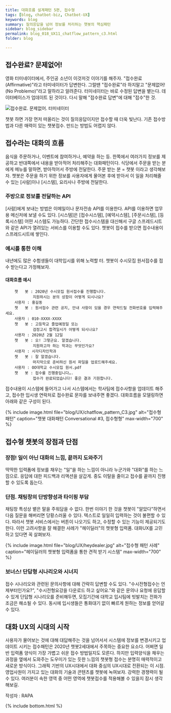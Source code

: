 ```yaml
---
title: 대화흐름 설계패턴 5편, 접수형
tags: [blog, chatbot-biz, Chatbot-UX]
keywords: blog
summary: 질의응답을 넘어 정보를 처리하는 챗봇의 핵심패턴
sidebar: blog_sidebar
permalink: blog_018_UX11_chatflow_pattern_c3.html
folder: blog

---
```


## 접수완료? 문제없어!

영화 터미네이터에서, 주인공 소년이 이것저것 이야기를 해주자. "접수완료(Affirmative)"라고 터미네이터가 답변한다. 그럴땐 "접수완료"라 하지말고 "문제없어!(No Problemo)"라고 말하라고 알려준다. 터미네이터는 바로 수정된 답변을 뱉는다. 데이터베이스가 업데이트 된 것이다. 다시 말해 "접수완료 답변"에 대해 "접수"한 것.

<img src="https://media.giphy.com/media/MtWJ2pJx7CbJe/giphy.gif" alt="접수완료. 문제없어. 터미네이터" caption="접수를 처리하는 터미네이터 (출처 : Gighpy)" >

챗봇 하면 가장 먼저 떠올리는 것이 질의응답이지만 접수할 때 더욱 빛난다. 기존 접수방법과 다른 매력이 있는 챗봇접수. 만드는 방법도 어렵지 않다.

## 접수라는 대화의 흐름
음식을 주문하거나, 이벤트에 참여하거나, 예약을 하는 등. 한쪽에서 여러가지 정보를 제공하고 반대쪽에서 내용을 받아적어 처리해주는 대화패턴이다. 식당에서 주문을 받는 분에게 메뉴를 말하면, 받아적어서 주방에 전달한다. 주문 받는 분 = 챗봇 이라고 생각해보자. 챗봇은 주문을 하기 위한 정보를 사용자에게 물어본 후에 받아서 이 일을 처리해줄 수 있는 [사람]이나 [시스템], 요리사나 주방에 전달한다.

### 주방으로 정보를 전달하는 API
[사람]에게 보내는 방법은 이메일이나 문자전송 API를 이용한다. API를 이용하면 업무용 메신저에 보낼 수도 있다. [시스템]은 [접수시스템], [예약시스템], [주문시스템], [등록시스템] 어떤 시스템도 가능하다. 간단한 접수시스템을 대신해서 구글 스프레드시트와 같은 API가 열려있는 서비스를 이용할 수도 있다. 챗봇이 접수를 받으면 접수내용이 스프레드시트에 쌓인다.

### 예시를 통한 이해
내년에도 많은 수험생들이 대학입시를 위해 노력할 터. 챗봇이 수시모집 원서접수를 접수 받는다고 가정해보자.

#### 대화흐름 예시
        챗   봇 : 2020년 수시모집 원서접수를 진행합니다. 
                지원하시는 분의 성함이 어떻게 되시나요?
        사용자 : 홍길동
        챗   봇 : 원서접수 관련 공지, 안내 사항이 있을 경우 연락드릴 전화번호를 입력해주세요. 
        사용자 : 010-XXXX-XXXX
        챗   봇 : 고등학교 졸업예정일 또는 
                검정고시 합격일시가 어떻게 되시나요? 
        사용자 : 2020년 2월 12일
        챗   봇 : 오! 그렇군요. 알겠습니다. 
                지원하고자 하는 학과는 무엇인가요?
        사용자 : 시각디자인학과
        챗   봇 : 잘 알겠습니다. 
                마지막으로 준비하신 원서 파일을 업로드해주세요.
        사용자 : OO대학교 수시모집 원서.pdf
        챗   봇 : 접수를 진행중입니다….
                접수가 완료되었습니다! 좋은 결과 기원합니다.

접수내용이 시스템에 들어가고 나서 시스템에서는 학사팀에 접수사항을 업데이트 해주고, 접수한 입시생 연락처로 접수완료 문자를 보내주면 좋겠다. 대화흐름을 모델링하면 아래와 같은 구성이 된다.

{% include image.html file="blog/UX/chatflow_pattern_C3.jpg" alt="접수형 패턴" caption="챗봇 대화패턴 Conversational #3, 접수형형" max-width="700" %}

## 접수형 챗봇의 장점과 단점

### 장점! 일이 아닌 대화의 느낌, 끝까지 도와주기
딱딱한 입력폼에 정보를 채우는 "일"을 하는 느낌이 아니라 누군가와 "대화"를 하는 느낌으로. 응답에 대한 피드백과 리액션을 살갑게. 중도 이탈을 줄이고 접수를 끝까지 진행할 수 있도록 돕는다. 

### 단점. 채팅창의 단방향성과 타이핑 부담
채팅창 특성상 뱉은 말을 주워담을 수 없다. 한번 이야기 한 것을 챗봇이 "알았다"하면서 다음 질문을 해버리면 당황스러울 수 있다. 텍스트로 일일히 입력하는 것이 불편할 수 있다. 따라서 챗봇 서비스에서는 버튼이 나오기도 하고, 수정할 수 있는 기능이 제공되기도 한다. 이런 고려사항을 잘 해결한 사례가 "헤이딜러"의 챗봇형 입력폼. 대화UX를 고민하고 있다면 꼭 살펴보자.

{% include image.html file="blog/UX/heydealer.jpg" alt="접수형 패턴 사례" caption="헤이딜러의 챗봇형 입력폼을 통한 견적 받기 시스템" max-width="700" %}

### 보너스! 단답형 시나리오와 시너지
접수 시나리오와 관련된 문의사항에 대해 간략히 답변할 수도 있다. "수시전형접수는 언제부터인가요?", "수시전형요강을 다운로드 하고 싶어요."와 같은 문의나 요청에 응답할 수 있게 단답형 시나리오를 준비해두면, 모집기간에 대학교 입시팀에 빗발치는 전화가 조금은 해소될 수 있다. 동시에 입시생들은 통화대기 없이 빠르게 원하는 정보를 얻어갈 수 있다.

## 대화 UX의 시대의 시작
사용자가 물어보는 것에 대해 대답해주는 것을 넘어서서 시스템에 정보를 변경시키고 업데이트 시키는 접수패턴은 2020년 챗봇2세대에서 주목하는 중요한 요소다. 어쩌면 일반 입력폼 양식이 가장 가볍고 쉬운 접수 방법일지도 모른다. 하지만 입력양식을 채우는 과정을 옆에서 도와주는 도우미가 있는 듯한 느낌의 챗봇형 접수는 분명히 매력적이고 새로운 방식이다. 그래픽 기반의 UX시대에서 대화 중심의 UX시대로 전환되는 이 시점. 영업사원이 가지고 있는 대화의 기술과 콘텐츠를 챗봇에 녹여보자. 강력한 경쟁력이 될 수 있다. 여러분이 속한 영역 중 어떤 영역에 챗봇접수를 적용해볼 수 있을지 잠시 생각해보길.

작성자 : RAPA

{% include bottom.html %}